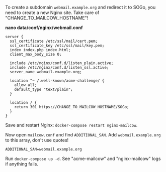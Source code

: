 To create a subdomain `webmail.example.org` and redirect it to SOGo, you need to create a new Nginx site. Take care of "CHANGE_TO_MAILCOW_HOSTNAME"!

**nano data/conf/nginx/webmail.conf**
``` hl_lines="17"
server {
  ssl_certificate /etc/ssl/mail/cert.pem;
  ssl_certificate_key /etc/ssl/mail/key.pem;
  index index.php index.html;
  client_max_body_size 0;

  include /etc/nginx/conf.d/listen_plain.active;
  include /etc/nginx/conf.d/listen_ssl.active;
  server_name webmail.example.org;

  location ^~ /.well-known/acme-challenge/ {
    allow all;
    default_type "text/plain";
  }

  location / {
    return 301 https://CHANGE_TO_MAILCOW_HOSTNAME/SOGo;
  }
}
```

Save and restart Nginx: `docker-compose restart nginx-mailcow`.

Now open `mailcow.conf` and find `ADDITIONAL_SAN`.
Add `webmail.example.org` to this array, don't use quotes!

```
ADDITIONAL_SAN=webmail.example.org
```

Run `docker-compose up -d`. See "acme-mailcow" and "nginx-mailcow" logs if anything fails.
